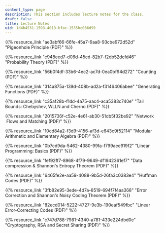 ```yaml
---
content_type: page
description: This section includes lecture notes for the class.
draft: false
title: Lecture Notes
uid: 1d4b4531-1598-4013-bfac-1535bc036d99
---
```

{{% resource_link "ae3abf66-66fe-45a7-9aa8-93cbe972d52d" "Pigeonhole Principle (PDF)" %}} 

{{% resource_link "c948eed7-d06d-45cd-82b7-f2db52dcfd46" "Probability Theory (PDF)" %}} 

{{% resource_link "56b0f4df-33b6-4ec2-ac7d-0ea0bf94d272" "Counting (PDF)" %}} 

{{% resource_link "314a875a-139d-408b-ad2a-f3146406abee" "Generating Functions (PDF)" %}} 

{{% resource_link "c35af28b-f1dd-4a75-aac4-aca5383c740e" "Tail Bounds: Chebyshev, WLLN and Cherno (PDF)" %}} 

{{% resource_link "2015736f-c52e-4e61-ab30-51db5f32be92" "Network  Flows and Matching (PDF)" %}} 

{{% resource_link "10cd84a2-f3d9-4156-af3d-e643c9f52114" "Modular Arithmetic and Elementary Algebra (PDF)" %}} 

{{% resource_link "0b7cd9da-5462-4380-99fa-f799aee919f2" "Linear Programming: Basics (PDF)" %}} 

{{% resource_link "fef92ff7-8968-4f79-9649-df1942361ef7" "Data compression & Shannon's Entropy Theorem (PDF)" %}} 

{{% resource_link "6465fe2e-aa59-4088-9b5d-26fa3c0383e4" "Huffman Codes (PDF)" %}} 

{{% resource_link "3fb82e95-3ede-4d7a-8519-694f7f4aa368" "Error Correction and Shannon's Noisy Coding Theorem (PDF)" %}}

{{% resource_link "82ecd014-5222-4727-9e3b-190eaf549fbc" "Linear Error-Correcting Codes (PDF)" %}} 

{{% resource_link "c747d788-7981-4340-a781-433e224dbd0e" "Cryptography, RSA and Secret Sharing (PDF)" %}}